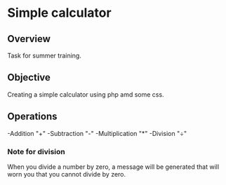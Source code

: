 # Simple calculator

## Overview

Task for summer training.

## Objective

Creating a simple calculator using php amd some css.

## Operations

-Addition "+"
-Subtraction "-"
-Multiplication "\*"
-Division "÷"

### Note for division

When you divide a number by zero, a message will be generated that will worn you that you cannot divide by zero.
